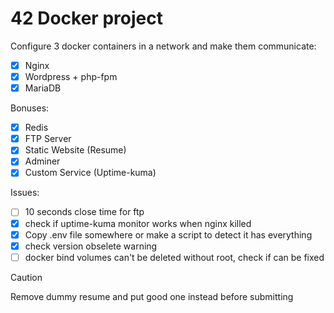 # 42 Docker project
Configure 3 docker containers in a network and make them communicate:
- [x] Nginx
- [x] Wordpress + php-fpm
- [x] MariaDB

Bonuses:
- [x] Redis
- [x] FTP Server
- [x] Static Website (Resume)
- [x] Adminer
- [x] Custom Service (Uptime-kuma)

Issues:
- [ ] 10 seconds close time for ftp
- [x] check if uptime-kuma monitor works when nginx killed
- [x] Copy .env file somewhere or make a script to detect it has everything
- [x] check version obselete warning
- [ ] docker bind volumes can't be deleted without root, check if can be fixed

> [!CAUTION]
> Remove dummy resume and put good one instead before submitting
